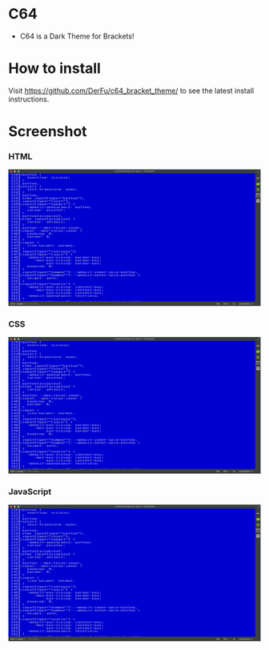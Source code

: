 # C64

* C64 is a Dark Theme for Brackets!


# How to install

Visit https://github.com/DerFu/c64_bracket_theme/ to see the latest install instructions.


# Screenshot

### HTML

![HTML Screenshot](https://github.com/DerFu/c64_bracket_theme/blob/master/HTML.png)

### CSS

![CSS Screenshot](https://github.com/DerFu/c64_bracket_theme/blob/master/CSS.png)

### JavaScript

![JS Screenshot](https://github.com/DerFu/c64_bracket_theme/blob/master/JS.png)
